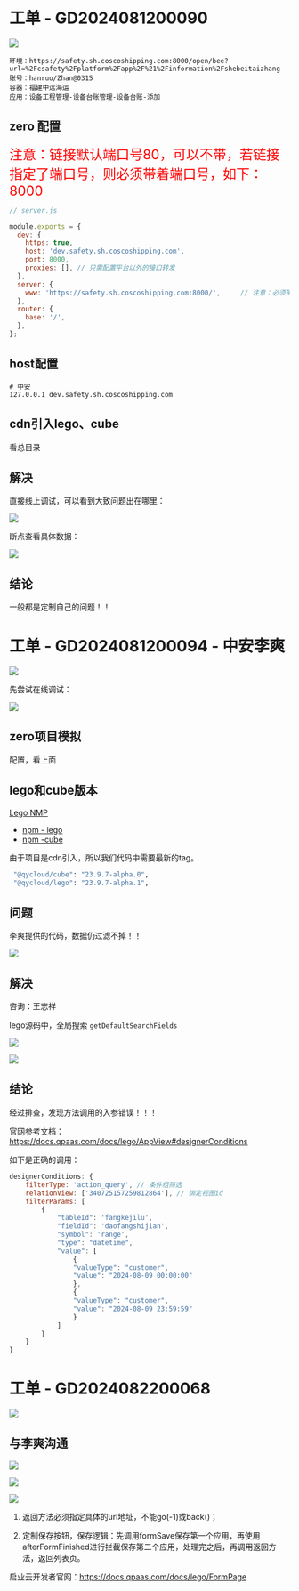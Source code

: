 

# 工单 - GD2024081200090

![](images/001.png)



```
环境：https://safety.sh.coscoshipping.com:8000/open/bee?url=%2Fcsafety%2Fplatform%2Fapp%2F%21%2Finformation%2Fshebeitaizhang
账号：hanruo/Zhan@0315
容器：福建中远海运
应用：设备工程管理-设备台账管理-设备台账-添加
```



## zero 配置

<font color='red' size=5>注意：链接默认端口号80，可以不带，若链接指定了端口号，则必须带着端口号，如下：8000</font>

```js
// server.js

module.exports = {
  dev: {
    https: true,
    host: 'dev.safety.sh.coscoshipping.com',
    port: 8000,
    proxies: [], // 只需配置平台以外的接口转发
  },
  server: {
    www: 'https://safety.sh.coscoshipping.com:8000/',     // 注意：必须带端口号
  },
  router: {
    base: '/',
  },
};
```



## host配置

```
# 中安
127.0.0.1 dev.safety.sh.coscoshipping.com
```



## cdn引入lego、cube

看总目录





## 解决

直接线上调试，可以看到大致问题出在哪里：

![](images/002.png)



断点查看具体数据：

![](images/003.png)



## 结论

一般都是定制自己的问题！！





# 工单 - GD2024081200094 - 中安李爽

![](images/004.png)



先尝试在线调试：

![](images/005.png)



## zero项目模拟

配置，看上面



## lego和cube版本

[Lego NMP](https://open-npm.qpaas.com/)

* [npm - lego](https://open-npm.qpaas.com/-/web/detail/@qycloud/lego)
* [npm -cube](https://open-npm.qpaas.com/-/web/detail/@qycloud/cube)

由于项目是cdn引入，所以我们代码中需要最新的tag。

```sh
 "@qycloud/cube": "23.9.7-alpha.0",
 "@qycloud/lego": "23.9.7-alpha.1",
```





## 问题

李爽提供的代码，数据仍过滤不掉！！

![](images/006.png)



## 解决

咨询：王志祥

lego源码中，全局搜索 `getDefaultSearchFields`

![](images/007.png)

![](images/008.png)



## 结论

经过排查，发现方法调用的入参错误！！！

官网参考文档：https://docs.qpaas.com/docs/lego/AppView#designerConditions

如下是正确的调用：

```js
designerConditions: {
    filterType: 'action_query', // 条件组筛选
    relationView: ['340725157259812864'], // 绑定视图id
    filterParams: [
        {
            "tableId": 'fangkejilu',
            "fieldId": 'daofangshijian',
            "symbol": 'range',
            "type": "datetime",
            "value": [
                {
                "valueType": "customer",
                "value": "2024-08-09 00:00:00"
                },
                {
                "valueType": "customer",
                "value": "2024-08-09 23:59:59"
                }
            ]
        }
    }
}
```







# 工单 - GD2024082200068

![](images/009.png)



## 与李爽沟通

![](images/010.png)

![](images/011.png)



![](images/012.png)



1. 返回方法必须指定具体的url地址，不能go(-1)或back()；

2. 定制保存按钮，保存逻辑：先调用formSave保存第一个应用，再使用afterFormFinished进行拦截保存第二个应用，处理完之后，再调用返回方法，返回列表页。

启业云开发者官网：https://docs.qpaas.com/docs/lego/FormPage



























